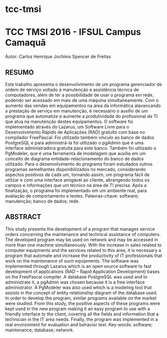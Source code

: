 # tcc-tmsi

# TCC TMSI 2016 - IFSUL Campus Camaquã
Autor: Carlos Henrique Jochims Spencer de Freitas

## RESUMO
Este trabalho apresenta o desenvolvimento de um programa gerenciador de ordem de 
serviço voltado à manutenção e assistência técnica de computadores, além de ter a 
possibilidade de usar o programa em rede, podendo ser acessado em mais de uma máquina
simultaneamente. Com o aumento das vendas em equipamentos na área da informática 
alavancando a prestação de serviço em manutenção, é necessário o auxílio de um programa 
que automatize e aumente a produtividade do profissional de TI que atua na manutenção 
destes equipamentos. O software foi implementado através do Lazarus, um Software Livre 
para o Desenvolvimento Rápido de Aplicações (RAD) gratuito com base no compilador 
FreePascal. Foi utilizado também vínculo ao banco de dados PostgreSQL e para administrá-la 
foi utilizado o pgAdmin que é uma interface administradora gratuita para este banco. Também 
foi utilizado o PgModeler, que é uma ferramenta de modelagem que auxilia em um conceito 
de diagrama entidade-relacionamento do banco de dados utilizado. Para o desenvolvimento 
do programa foram estudados outros programas semelhantes disponibilizados no mercado, 
considerando aspectos positivos de cada um, tornando assim, um programa fácil de utilizar e 
com uma interface amigável ao cliente, abrangendo todos os campos e informações que um 
técnico na área de TI precisa. Após a finalização, o programa foi implementado em um 
ambiente real, para avaliação de comportamento e testes.
Palavras-chave: software; manutenção; banco de dados; rede.

## ABSTRACT 
This study presents the development of a program that manages service orders 
concerning the maintenance and technical assistance of computers. The developed program 
may be used on network and may be accessed in more than one machine simultaneously. 
With the increase in sales related to computer equipments and the services related to this area, 
it is necessary a program that automate and increase the productivity of IT professionals that 
work on the maintenance of such equipments. The software was implemented through 
Lazarus which is an open source software to fast development of applications (RAD – Rapid 
Application Development) bases on the FreePascal compiler. A database PostgreSQL was 
used and to administrate it, a pgAdmin was chosen because it is a free interface administrator. 
A PgModeler was also used which is a modeling tool that assists in the concept of entity
relationship diagram of the database used. In order to develop the program, similar programs 
available on the market were studied. From this study, the positive aspects of these programs 
were kept used in the new program making it an easy program to use with a friendly interface 
to the client, covering all the fields and information that a technician in the IT area needs. 
Finally, the program was implemented in a real environment for evaluation and behavior test.
Key-words: software; maintenance; database; network.

